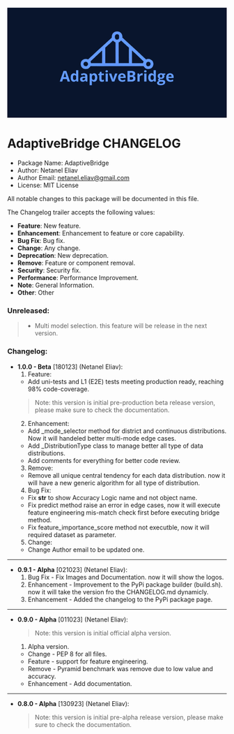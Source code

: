 <p align="center">
  <a href="https://inetanel.github.io/adaptivebridge">
  <img src="https://github.com/inetanel/adaptivebridge/blob/main/docs/assets/images/wide_logo.jpeg" width="600" />
  </a>
</p>

# AdaptiveBridge CHANGELOG
 - Package Name: AdaptiveBridge
 - Author: Netanel Eliav
 - Author Email: netanel.eliav@gmail.com
 - License: MIT License

All notable changes to this package will be documented in this file.

The Changelog trailer accepts the following values:
 - **Feature**: New feature.
 - **Enhancement**: Enhancement to feature or core capability.
 - **Bug Fix**: Bug fix.
 - **Change**: Any change.
 - **Deprecation**: New deprecation.
 - **Remove**: Feature or component removal.
 - **Security**: Security fix.
 - **Performance**: Performance Improvement.
 - **Note**: General Information.
 - **Other**: Other


### Unreleased:

> - Multi model selection. this feature will be release in the next version.

### Changelog:

- **1.0.0 - Beta** [180123] (Netanel Eliav):
  1. Feature:
    - Add uni-tests and L1 (E2E) tests meeting production ready, reaching 98% code-coverage.
    > Note: this version is initial pre-production beta release version, please make sure to check the documentation.
  2. Enhancement:
    - Add _mode_selector method for district and continuous distributions. Now it will handeled better multi-mode edge cases.
    - Add _DistributionType class to manage better all type of data distributions.
    - Add comments for everything for better code review.
  3. Remove:
    - Remove all unique central tendency for each data distribution. now it will have a new generic algorithm for all type of distribution.
  4. Bug Fix:
    - Fix __str__ to show Accuracy Logic name and not object name.
    - Fix predict method raise an error in edge cases, now it will execute feature engineering mis-match check first before executing bridge method.
    - Fix feature_importance_score method not executble, now it will required dataset as parameter.
  5. Change:
   - Change Author email to be updated one.
---
- **0.9.1 - Alpha** [021023] (Netanel Eliav):
  1. Bug Fix - Fix Images and Documentation. now it will show the logos.
  2. Enhancement - Improvement to the PyPi package builder (build.sh). now it will take the version fro the CHANGELOG.md dynamicly.
  3. Enhancement - Added the changelog to the PyPi package page.
---
- **0.9.0 - Alpha** [011023] (Netanel Eliav):
  > Note: this version is initial official alpha version.
  1. Alpha version.
    - Change - PEP 8 for all files.
    - Feature - support for feature engineering.
    - Remove - Pyramid benchmark was remove due to low value and accuracy.
    - Enhancement - Add documentation.
---
- **0.8.0 - Alpha** [130923] (Netanel Eliav):
  > Note: this version is initial pre-alpha release version, please make sure to check the documentation.